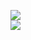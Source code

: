 [![](https://img.shields.io/badge/Made%20With-Github%20Spray-lightgrey.svg?style=for-the-badge&logo=github)](https://github.com/Annihil/github-spray#20584)  
[![](https://i.imgur.com/2DrTn0Z.gif)](https://github.com/Annihil/github-spray)